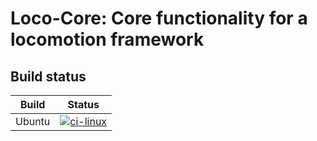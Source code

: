 # Loco-Core: Core functionality for a locomotion framework

## Build status

| Build   | Status
| ------- | ------------------------------
| Ubuntu  | [![ci-linux][0]][1]       |

[0]: <https://github.com/wpumacay/loco-core/actions/workflows/ci-linux.yml> (gh-action-url)
[1]: <https://github.com/wpumacay/loco-core/actions/workflows/ci-linux.yml/badge.svg> (gh-action-badge)
